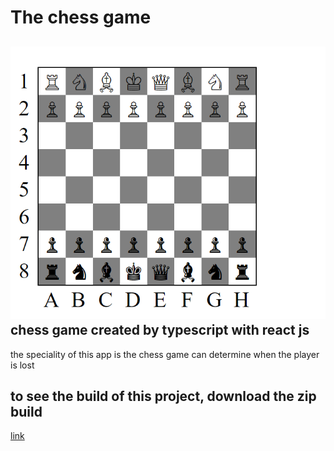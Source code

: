 # The chess game 
![preview](build.png)
chess game created by typescript with react js
---
the speciality of this app is the chess game can determine when the player is lost
## to see the build of this project, download the zip build
[link](https://drive.google.com/file/d/1wRgPZ0fqmTZsAIwfGE_DfI53pFhfup7j/view?usp=sharing)